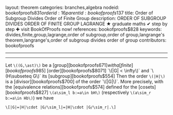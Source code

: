 layout: theorem
categories: branches,algebra
nodeid: bookofproofs$831
orderid: 16
parentid: bookofproofs$137
title: Order of Subgroup Divides Order of Finite Group
description: ORDER OF SUBGROUP DIVIDES ORDER OF FINITE GROUP LAGRANGE ★ graduate maths ✔ step by step ✚ visit BookOfProofs now!
references: bookofproofs$828
keywords: divides,finite,group,lagrange,order of subgroup,order of group,langrange's theorem,langrange's,order of subgroup divides order of group
contributors: bookofproofs

---


---

Let `\((G,\ast)\)` be a [group][bookofproofs$671] with a [finite][bookofproofs$985] [order][bookofproofs$8071] `\(|G| < \infty\)` and `\(H\subseteq G\)` its [subgroup][bookofproofs$554] Then the order `\(|H|\)` is a [divisor][bookofproofs$700] of the order `\(|G|\)`. More precisely, with the [equivalence relations][bookofproofs$574] defined for the [cosets][bookofproofs$827] `\(a\sim_l b:=a\in bH\)` (respectively `\(a\sim_r b:=a\in Hb\)`) we have  

`\[|G|=|H|\cdot |G/\sim_l|=|H|\cdot |G/\sim_r|.\]`
